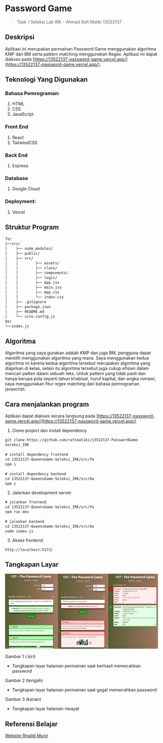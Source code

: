 # Password Game
> Task 1 Seleksi Lab IRK - Ahmad Rafi Maliki 13522137

## Deskripsi

Aplikasi ini merupakan permainan Password Game menggunakan algoritma KMP dan BM serta pattern matching menggunakan Regex. Aplikasi ini dapat diakses pada [https://13522137-password-game.vercel.app/](https://13522137-password-game.vercel.app/). 

## Teknologi Yang Digunakan

### Bahasa Pemrograman:
1. HTML
2. CSS
3. JavaScript
   
### Front End
1. React
2. TailwindCSS

### Back End
1. Express

### Database
1. Google Cloud
   
### Deployment:
1. Vercel

## Struktur Program
```
fe/
├──src/ 
│    ├── node_modules/ 
│    ├── public/ 
│    ├── src/ 
│    │        ├── assets/ 
│    │        ├── class/ 
│    │        ├── components/ 
│    │        ├── logic/ 
│    │        ├── App.jsx 
│    │        ├── main.jsx 
│    │        ├── App.css
│    │        └── index.css 
│    ├── .gitignore 
│    ├── package.json 
│    ├── README.md 
│    └── vite.config.js
be/
└──index.js
```

## Algoritma

Algoritma yang saya gunakan adalah KMP dan juga BM, pengguna dapat memilih menggunakan algoritma yang mana. Saya menggunakan kedua algoritma ini karena kedua algoritma tersebut merupakan algoritma yang diajarkan di kelas, selain itu algoritma tersebut juga cukup efisien dalam mencari patten dalam sebuah teks. Untuk pattern yang tidak pasti dan hanya berupa pola seperti tahun khabisat, huruf kapital, dan angka romawi, saya menggunakan fitur regex matching dari bahasa pemrograman javascript.

## Cara menjalankan program
Aplikasi dapat diakses secara langsung pada [https://13522137-password-game.vercel.app/](https://13522137-password-game.vercel.app/)

1. Clone project dan install dependency
```
git clone https://github.com/rafimaliki/13522137-PasswordGame-Seleksi_IRK

# install dependency frontend
cd 13522137-QueensGame-Seleksi_IRK/src/fe
npm i

# install dependency backend
cd 13522137-QueensGame-Seleksi_IRK/src/be
npm i
```
2. Jalankan development server
```
# jalankan frontend
cd 13522137-QueensGame-Seleksi_IRK/src/fe
npm run dev

# jalankan backend
cd 13522137-QueensGame-Seleksi_IRK/src/be
node index.js
```
3. Akses frontend
```
http://localhost:5173/
```

## Tangkapan Layar

![screenshot](img/screenshot.png)

Gambar 1 ( kiri)
- Tangkapan layar halaman permainan saat berhasil memecahkan password <br>

Gambar 2 (tengah)
- Tangkapan layar halaman permainan saat gagal memecahkan password  <br>

Gambar 3 (kanan)
- Tangkapan layar halaman riwayat  <br>


## Referensi Belajar

[Website Rinaldi Munir](https://informatika.stei.itb.ac.id/~rinaldi.munir/Matdis/2023-2024/matdis23-24.htm) <br>
